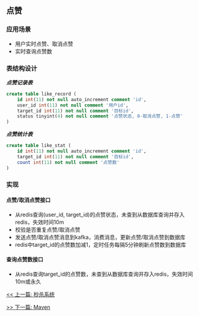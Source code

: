 ## 点赞

### 应用场景

* 用户实时点赞、取消点赞
* 实时查询点赞数

### 表结构设计

***点赞记录表***

```sql
create table like_record (
    id int(11) not null auto_increment comment 'id',
    user_id int(11) not null comment '用户id',
    target_id int(11) not null comment '目标id',
    status tinyint(4) not null comment '点赞状态, 0-取消点赞, 1-点赞'
)
```

***点赞统计表***
```sql
create table like_stat (
    id int(11) not null auto_increment comment 'id',
    target_id int(11) not null comment '目标id',
    count int(11) not null comment '点赞数'
)
```

### 实现

#### 点赞/取消点赞接口

* 从redis查询(user_id, target_id)的点赞状态，未查到从数据库查询并存入redis，失效时间10m
* 校验是否重复点赞/取消点赞
* 发送点赞/取消点赞消息到kafka，消费消息，更新点赞/取消点赞到数据库
* redis中target_id的点赞数加减1，定时任务每隔5分钟刷新点赞数到数据库

#### 查询点赞数接口

* 从redis查询target_id的点赞数，未查到从数据库查询并存入redis，失效时间10m或永久


[<< 上一篇: 秒杀系统](13-项目经验/秒杀系统.md)

[>> 下一篇: Maven](14-运维/Maven.md)
